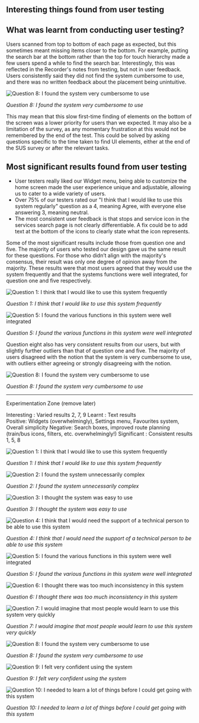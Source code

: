 ## Interesting things found from user testing



## What was learnt from conducting user testing?

Users scanned from top to bottom of each page as expected, but this sometimes meant missing items closer to the bottom. For example, putting the search bar at the bottom rather than the top for touch hierarchy made a few users spend a while to find the search bar. Interestingly, this was reflected in the Recorder's notes from testing, but not in user feedback. Users consistently said they did not find the system cumbersome to use, and there was no written feedback about the placement being unintuitive.

![Question 8: I found the system very cumbersome to use													](Images/Question8.png)

*Question 8: I found the system very cumbersome to use*	

This may mean that this slow first-time finding of elements on the bottom of the screen was a lower priority for users than we expected. It may also be a limitation of the survey, as any momentary frustration at this would not be remembered by the end of the test. This could be solved by asking questions specific to the time taken to find UI elements, either at the end of the SUS survey or after the relevant tasks.

## Most significant results found from user testing
- User testers really liked our Widget menu, being able to customize the home screen made the user experience unique and adjustable, allowing us to cater to a wide variety of users.
- Over 75% of our testers rated our "I think that I would like to use this system regularly" question as a 4, meaning Agree, with everyone else answering 3, meaning neutral. 
- The most consistent user feedback is that stops and service icon in the services search page is not clearly differentiable. A fix could be to add text at the bottom of the icons to clearly state what the icon represents.




Some of the most significant results include those from question one and five. The majority of users who tested our design gave us the same result for these questions. For those who didn’t align with the majority's consensus, their result was only one degree of opinion away from the majority. These results were that most users agreed that they would use the system frequently and that the systems functions were well integrated, for question one and five respectively. 

![Question 1: I think that I would like to use this system frequently									](Images/Question1.png)

*Question 1: I think that I would like to use this system frequently*

![Question 5: I found the various functions in this system were well integrated							](Images/Question5.png)

*Question 5: I found the various functions in this system were well integrated*

Question eight also has very consistent results from our users, but with slightly further outliers than that of question one and five. The majority of users disagreed with the notion that the system is very cumbersome to use, with outliers either agreeing or strongly disagreeing with the notion. 

![Question 8: I found the system very cumbersome to use													](Images/Question8.png)

*Question 8: I found the system very cumbersome to use*	










------------------------------------------------------------------------------------------------------------------------------------------------------------
Experimentation Zone (remove later)



Interesting : Varied results		2, 7, 9
Learnt : Text results				
	Positive: Widgets (overwhelmingly), Settings menu, Favourites system, Overall simplicity
	Negative: Search boxes, improved route planning (train/bus icons, filters, etc. overwhelmingly!)
Significant : Consistent results	1, 5, 8




![Question 1: I think that I would like to use this system frequently									](Images/Question1.png)

*Question 1: I think that I would like to use this system frequently*

![Question 2: I found the system unnecessarily complex													](Images/Question2.png)

*Question 2: I found the system unnecessarily complex*

![Question 3: I thought the system was easy to use														](Images/Question3.png)

*Question 3: I thought the system was easy to use*		

![Question 4: I think that I would need the support of a technical person to be able to use this system	](Images/Question4.png)

*Question 4: I think that I would need the support of a technical person to be able to use this system*

![Question 5: I found the various functions in this system were well integrated							](Images/Question5.png)

*Question 5: I found the various functions in this system were well integrated*

![Question 6: I thought there was too much inconsistency in this system									](Images/Question6.png)

*Question 6: I thought there was too much inconsistency in this system*

![Question 7: I would imagine that most people would learn to use this system very quickly				](Images/Question7.png)

*Question 7: I would imagine that most people would learn to use this system very quickly*

![Question 8: I found the system very cumbersome to use													](Images/Question8.png)

*Question 8: I found the system very cumbersome to use*	

![Question 9: I felt very confident using the system													](Images/Question9.png)

*Question 9: I felt very confident using the system*

![Question 10: I needed to learn a lot of things before I could get going with this system				](Images/Question10.png)

*Question 10: I needed to learn a lot of things before I could get going with this system*
